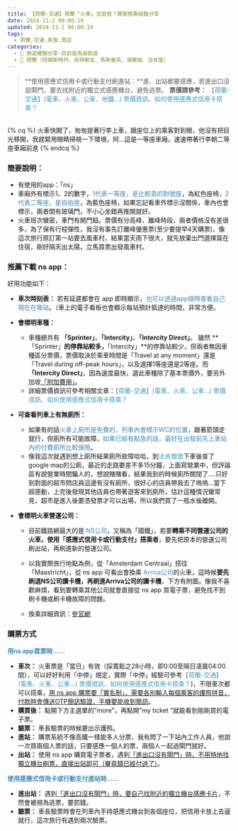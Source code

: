 ```yaml
---
title: 【荷蘭-交通】荷蘭「火車」怎麼搭？實際搭乘經驗分享
date: 2024-11-2 00:00:19
updated: 2024-11-2 00:00:19
tags:
  - 荷蘭-交通.美食.商店
categories: 
  - 🌴 旅遊體驗分享-目前皆為自助遊
  - 🥥 荷蘭（阿姆斯特丹、烏特勒支、馬斯垂克、海爾倫、法肯堡）
---
```

> **使用感應式信用卡或行動支付刷進站：**進、出站都要感應，若進出口沒設閘門，要去找附近的獨立式感應機台，避免逃票。
> **票價請參考：** <font color=#4599B6>【荷蘭-交通】(電車、火車、公車、地鐵...) 票價資訊、如何使用感應式信用卡搭乘？</font>
<!-- more -->

<br>
{% cq %} 火車快開了，匆匆提著行李上車，跟座位上的乘客對到眼，他沒有把目光移開，我趕緊用眼睛掃視一下環境，阿...這是一等座車廂，速速帶著行李朝二等座車廂前進 {% endcq %}
<br>

### 簡要說明：
+ 有使用的app：「ns」
+ 車廂外有標示1、2的數字，<font color=#4287B5>1代表一等座，是比較貴的對號座</font>，為紅色座椅，<font color=#4287B5>2代表二等座，是自由座</font>，為藍色座椅，如果忘記看車外標示沒關係，車內也會標示，兩者間有玻璃門，不小心坐錯再推開就好。
+ 火車班次蠻密，車門有開門鈕。票價有分高峰、離峰時段，兩者價格沒有差很多，為了保有行程彈性，我沒有事先訂離峰優惠票(至少要提早4天購票)，像這次旅行原訂第一站要去風車村，結果當天雨下很大，就先放棄出門選擇窩在住宿，剛好隔天出太陽，立馬買票出發風車村。

### 推薦下載 ns app：
好用功能如下：
+ **車次時刻表：**
若有延遲都會在 app 即時顯示，<font color=#4287B5>也可以透過app隨時查看自己現在在哪站</font>。（車上的電子看板也會顯示每站預計抵達的時間，非常方便。
+ **會標明車種：**
   + 車種總共有 **「Sprinter」**、**「Intercity」**、**「Intercity Direct」**。
雖然 **「Sprinter」**的停靠站較多，**「Intercity」**的停靠站較少，但兩者無因車種區分票價，票價取決於乘車時間是「Travel at any moment」還是「Travel during off-peak hours」，以及選擇1等座還是2等座。而 **「Intercity Direct」**，因為速度最快，選此車種除了基本票價外，要另外加收[「附加費用」](https://www.ns.nl/en/tickets)。
   + 詳細票價資訊可參考相關文章：<font color=#4599B6>【荷蘭-交通】(電車、火車、公車...) 票價資訊、如何使用感應式信用卡搭乘？</font>

+ **可查看列車上有無廁所：**
   + 如果有的話<font color=#4287B5>火車上廁所是免費的，列車內會標示WC的位置</font>，跟著箭頭走就行，但廁所有可能故障，<font color=#4287B5>如果已經有點急的話，最好在出發前先上車站內的付費廁所比較保險</font>。
   + 像我這次就遇到想上廁所結果廁所故障哈哈，到<font color=#4599B6>法肯爾堡</font>下車後查了google map的公廁，最近的走路要差不多15分鐘，上面寫營業中，但評論區有說營業時間騙人的，想說賭賭看，結果我到的時候廁所關閉了....只好到對面的超市問店員這邊有沒有廁所，很好心的店員帶我去了嗚嗚...當下超感動，上完後發現其他店員也帶著遊客來到廁所，估計這種情況蠻常見，超市是進入後要憑發票才可以出場，所以我們買了一瓶水後離開。
+ **會標明火車營運公司：**
   + 目前鐵路網最大的是 <font color=#4287B5>NS公司</font>，又稱為「國鐵」，若要**轉乘不同營運公司的火車，使用「感應式信用卡或行動支付」搭乘者**，要先把原本的營運公司刷出站，再刷進新的營運公司。
   + 以我實際旅行地點為例，從「Amsterdam Centraal」搭往 「Maastricht」，從 ns app 可看出會換乘 <font color=#4287B5>Arriva公司</font>的火車，這時候**要先刷退NS公司讀卡機，再刷進Arriva公司的讀卡機**，下方有附圖。像我不喜歡麻煩，看到要轉乘其他公司就會直接從 ns app 買電子票，避免找不到刷卡機或刷卡機故障的問題。 

   + 換乘詳細資訊：[參官網](https://www.transportticket.com/ovchipkaart.html?fbclid=IwAR0crpwqKbEaNZNv33ikDPJvHSzpsOF9zUZM-lpejOStTBl5qQ6UUikajQM)
### 購票方式
**<font color=#4287B5>用ns app買票時……</font>**
+ **車次：** 
火車票是「當日」有效（採寬鬆之28小時，即0:00至隔日凌晨04:00間），可以好好利用「中停」規定，實際「中停」經驗可參考<font color=#4599B6>【荷蘭-交通】(電車、火車、公車...) 票價資訊、如何使用感應式信用卡搭乘？</font>)，不限車次都可以搭乘，<u>用 ns app 購票要「實名制」，需要各別輸入每個乘客的護照拼音，付款時會傳送OTP簡訊驗證，手機要能收到簡訊</u>。
+ **購買後：**
點開下方主選單的”more”，再點開”my ticket ”就能看到剛剛買的電子票。
+ **驗票：**
車長驗票的時候要出示護照。
+ **進站：**
購票系統不像高鐵一樣能多人分票，我有問了一下站內工作人員，他說一次買兩個人票的話，只要感應一個人的票，兩個人一起過閘門就好。
+ **出站：**
使用 ns app 購買電子票者，遇到<u>「進出口沒有閘門」時，不用特地找獨立機台刷票，直接出站即可（畢竟錢已經付過了）</u>。

**<font color=#4287B5>使用感應式信用卡或行動支付進站時……</font>**
+ **進出站：**
遇到<u>「進出口沒有閘門」時，要自己找附近的獨立機台感應卡片</u>，不然會被視為逃票，要罰錢。
+ **驗票：**
車長驗票時會在列車內手持感應式機台到各個座位，把信用卡放上去逼就行，這次旅行有遇到兩次驗票。